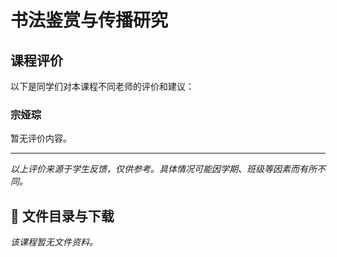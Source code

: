 # 书法鉴赏与传播研究

## 课程评价

以下是同学们对本课程不同老师的评价和建议：

### 宗娅琮

暂无评价内容。

---

*以上评价来源于学生反馈，仅供参考。具体情况可能因学期、班级等因素而有所不同。*
## 📄 文件目录与下载

_该课程暂无文件资料。_
